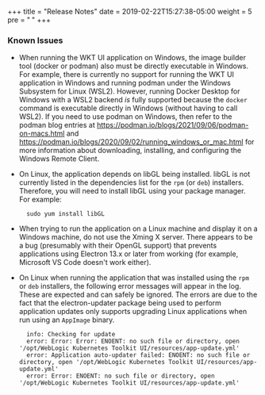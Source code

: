 +++
title = "Release Notes"
date = 2019-02-22T15:27:38-05:00
weight = 5
pre = "<b> </b>"
+++

### Known Issues

- When running the WKT UI application on Windows, the image builder tool (docker or podman) also must be directly executable in Windows.  For example, there is currently no support for running the WKT UI application in Windows and running podman under the Windows Subsystem for Linux (WSL2).  However, running Docker Desktop for Windows with a WSL2 backend _is_ fully supported because the `docker` command is executable directly in Windows (without having to call WSL2). If you need to use podman on Windows, then refer to the podman blog entries at https://podman.io/blogs/2021/09/06/podman-on-macs.html and https://podman.io/blogs/2020/09/02/running_windows_or_mac.html for more information about downloading, installing, and configuring the Windows Remote Client.

- On Linux, the application depends on libGL being installed.  libGL is not currently listed in the dependencies list for the `rpm` (or `deb`) installers.  Therefore, you will need to install libGL using your package manager.  For example:
  ```
	sudo yum install libGL
  ```

- When trying to run the application on a Linux machine and display it on a Windows machine, do not use the Xming X server.  There appears to be a bug (presumably with their OpenGL support) that prevents applications using Electron 13.x or later from working (for example, Microsoft VS Code doesn't work either).

- On Linux when running the application that was installed using the `rpm` or `deb` installers, the following error messages will appear in the log.  These are expected and can safely be ignored.  The errors are due to the fact that the electron-updater package being used to perform application updates only supports upgrading Linux applications when run using an `AppImage` binary.
  ```
    info: Checking for update
    error: Error: Error: ENOENT: no such file or directory, open '/opt/WebLogic Kubernetes Toolkit UI/resources/app-update.yml'
    error: Application auto-updater failed: ENOENT: no such file or directory, open '/opt/WebLogic Kubernetes Toolkit UI/resources/app-update.yml'
    error: Error: ENOENT: no such file or directory, open '/opt/WebLogic Kubernetes Toolkit UI/resources/app-update.yml'
  ```
